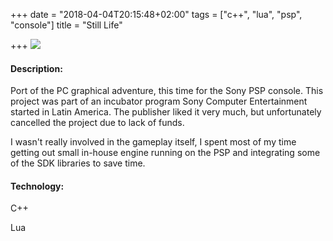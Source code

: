 +++
date = "2018-04-04T20:15:48+02:00"
tags = ["c++", "lua", "psp", "console"]
title = "Still Life"

+++
![](/uploads/2018/05/17/PCK_STLLF.002.jpg)

#### Description:

Port of the PC graphical adventure, this time for the Sony PSP console. This project was part of an incubator program Sony Computer Entertainment started in Latin America. The publisher liked it very much, but unfortunately cancelled the project due to lack of funds.

I wasn't really involved in the gameplay itself, I spent most of my time getting out small in-house engine running on the PSP and integrating some of the SDK libraries to save time.

#### Technology:

C++

Lua